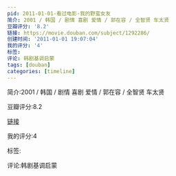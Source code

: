 ```yaml
---
pid: 2011-01-01-看过电影-我的野蛮女友
简介: 2001 / 韩国 / 剧情 喜剧 爱情 / 郭在容 / 全智贤 车太贤
豆瓣评分: '8.2'
链接: https://movie.douban.com/subject/1292286/
创建时间: '2011-01-01 19:07:04'
我的评分: '4'
标签:
评论: 韩剧基调启蒙
tags: [douban]
categories: [timeline]
---
```

简介:2001 / 韩国 / 剧情 喜剧 爱情 / 郭在容 / 全智贤 车太贤

豆瓣评分:8.2

[链接](https://movie.douban.com/subject/1292286/)

我的评分:4

标签:

评论:韩剧基调启蒙

